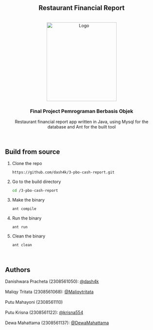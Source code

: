 <a name="readme-top"></a>

<div align="center">

## Restaurant Financial Report

</div>

<!-- PROJECT LOGO -->
</br>
<div align="center">
  <a href="https://www.unud.ac.id/">
    <img src="https://github.com/dash4k/tugas-akhir-alpro-1/assets/133938416/ff71757a-1b51-44b7-b14e-b53b061d9815" alt="Logo" width="230" height="259">
  </a>

<h3 align="center">Final Project Pemrograman Berbasis Objek</h3>

  <p align="center">
    Restaurant financial report app written in Java, using Mysql for the database and Ant for the built tool 
    </br>
  </p>
</div>
</br>

## Build from source

1. Clone the repo
   ```sh
   https://github.com/dash4k/3-pbo-cash-report.git
   ```
2. Go to the build directory
   ```sh
   cd /3-pbo-cash-report
   ```
3. Make the binary
   ```sh
   ant compile
   ```
4. Run the binary
   ```sh
   ant run
   ```
5. Clean the binary
   ```sh
   ant clean
   ```
</br>



<!-- CONTACT -->
## Authors

Danishwara Pracheta (2308561050): [@dash4k](https://www.github.com/dash4k)
</br></br>
Maliqy Tritata (2308561068): [@Maliqytritata](https://github.com/Maliqytritata)
</br></br>
Putu Mahayoni (2308561110)
</br></br>
Putu Krisna (2308561122): [@krisna554](https://github.com/krisna554)
</br></br>
Dewa Mahattama (2308561137): [@DewaMahattama](https://github.com/DewaMahattama)
</br>
